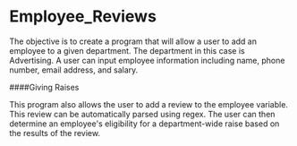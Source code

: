# Employee_Reviews
The objective is to create a program that will allow a user to add an employee to a given department.  The department in this case is Advertising.  A user can input employee information including name, phone number, email address, and salary.

####Giving Raises

This program also allows the user to add a review to the employee variable.  This review can be automatically parsed using regex.  The user can then determine an employee's eligibility for a department-wide raise based on the results of the review.
